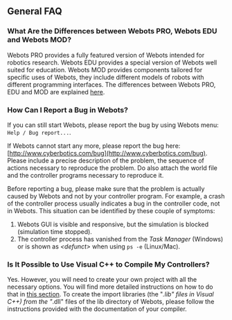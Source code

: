 ## General FAQ

### What Are the Differences between Webots PRO, Webots EDU and Webots MOD?

Webots PRO provides a fully featured version of Webots intended for robotics research.
Webots EDU provides a special version of Webots well suited for education.
Webots MOD provides components tailored for specific uses of Webots, they include different models of robots with different programming interfaces.
The differences between Webots PRO, EDU and MOD are explained [here](https://www.cyberbotics.com/buy).

### How Can I Report a Bug in Webots?

If you can still start Webots, please report the bug by using Webots menu: `Help / Bug report...`.

If Webots cannot start any more, please report the bug here: [http://www.cyberbotics.com/bug](http://www.cyberbotics.com/bug).
Please include a precise description of the problem, the sequence of actions necessary to reproduce the problem.
Do also attach the world file and the controller programs necessary to reproduce it.

Before reporting a bug, please make sure that the problem is actually caused by Webots and not by your controller program.
For example, a crash of the controller process usually indicates a bug in the controller code, not in Webots.
This situation can be identified by these couple of symptoms:

1. Webots GUI is visible and responsive, but the simulation is blocked (simulation time stopped).
2. The controller process has vanished from the *Task Manager* (Windows) or is shown as *&lt;defunct&gt;* when using `ps -e` (Linux/Mac).

### Is It Possible to Use Visual C++ to Compile My Controllers?

Yes.
However, you will need to create your own project with all the necessary options.
You will find more detailed instructions on how to do that in [this section](using-visual-cpp-with-webots.md).
To create the import libraries (the "*.lib" files in Visual C++) from the "*.dll" files of the lib directory of Webots, please follow the instructions provided with the documentation of your compiler.
